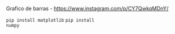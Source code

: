 Grafico de barras - https://www.instagram.com/p/CY7QwkqMDnY/

<code>pip install matplotlib</code>
<code>pip install numpy</code>